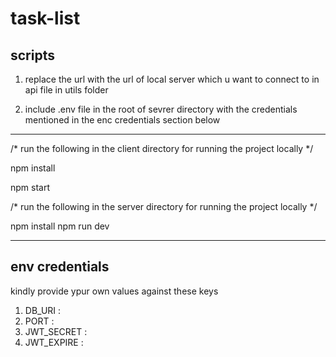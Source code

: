 # task-list

## scripts

1. replace the url with the url of local server which u want to connect to in api file in utils folder 
 
2. include .env file in the root of sevrer directory with the credentials mentioned  in the enc credentials section below 


---

/* run the following in the client directory for running  the project locally */

npm install

npm start




/* run the following in the server directory for running  the project locally */

npm install
npm run dev

---

## env credentials 

kindly provide ypur own values against these keys

1. DB_URI :  
2. PORT :  
3. JWT_SECRET :  
4. JWT_EXPIRE :  
